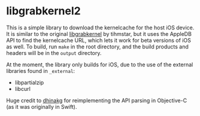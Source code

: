 # libgrabkernel2

This is a simple library to download the kernelcache for the host iOS device. It is similar to the original [libgrabkernel](https://github.com/tihmstar/libgrabkernel) by tihmstar, but it uses the AppleDB API to find the kernelcache URL, which lets it work for beta versions of iOS as well. To build, run `make` in the root directory, and the build products and headers will be in the `output` directory.

At the moment, the library only builds for iOS, due to the use of the external libraries found in `_external`:
* libpartialzip
* libcurl

Huge credit to [dhinakg](https://github.com/dhinakg) for reimplementing the API parsing in Objective-C (as it was originally in Swift).